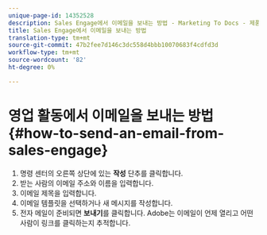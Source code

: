 ```yaml
---
unique-page-id: 14352528
description: Sales Engage에서 이메일을 보내는 방법 - Marketing To Docs - 제품 설명서
title: Sales Engage에서 이메일을 보내는 방법
translation-type: tm+mt
source-git-commit: 47b2fee7d146c3dc558d4bbb10070683f4cdfd3d
workflow-type: tm+mt
source-wordcount: '82'
ht-degree: 0%

---
```



# 영업 활동에서 이메일을 보내는 방법 {#how-to-send-an-email-from-sales-engage}

1. 명령 센터의 오른쪽 상단에 있는 **작성** 단추를 클릭합니다.
1. 받는 사람의 이메일 주소와 이름을 입력합니다.
1. 이메일 제목을 입력합니다.
1. 이메일 템플릿을 선택하거나 새 메시지를 작성합니다.
1. 전자 메일이 준비되면 **보내기**&#x200B;를 클릭합니다. Adobe는 이메일이 언제 열리고 어떤 사람이 링크를 클릭하는지 추적합니다.

